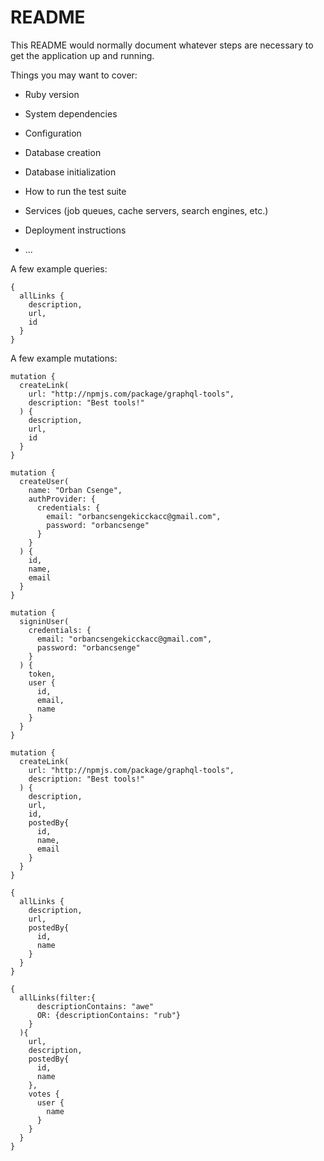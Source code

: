 # README

This README would normally document whatever steps are necessary to get the
application up and running.

Things you may want to cover:

* Ruby version

* System dependencies

* Configuration

* Database creation

* Database initialization

* How to run the test suite

* Services (job queues, cache servers, search engines, etc.)

* Deployment instructions

* ...

A few example queries:

```
{
  allLinks {
    description,
    url,
    id
  }
}
```

A few example mutations:

```
mutation {
  createLink(
    url: "http://npmjs.com/package/graphql-tools",
    description: "Best tools!"
  ) {
    description,
    url,
    id
  }
}
```

```
mutation {
  createUser(
    name: "Orban Csenge",
    authProvider: {
      credentials: {
        email: "orbancsengekicckacc@gmail.com",
        password: "orbancsenge"
      }
    }
  ) {
    id,
    name,
    email
  }
}
```

```
mutation {
  signinUser(
    credentials: {
      email: "orbancsengekicckacc@gmail.com",
      password: "orbancsenge"
    }
  ) {
    token,
    user {
      id,
      email,
      name
    }
  }
}
```

```
mutation {
  createLink(
    url: "http://npmjs.com/package/graphql-tools",
    description: "Best tools!"
  ) {
    description,
    url,
    id,
    postedBy{
      id,
      name,
      email
    }
  }
}
```

```
{
  allLinks {
    description,
    url,
    postedBy{
      id,
      name
    }
  }
}
```

```
{
  allLinks(filter:{
      descriptionContains: "awe"
      OR: {descriptionContains: "rub"}
    }
  ){
    url,
    description,
    postedBy{
      id,
      name
    },
    votes {
      user {
        name
      }
    }
  }
}
```
